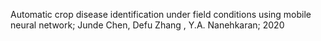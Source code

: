 Automatic crop disease identification under field conditions using mobile neural network; 
Junde Chen,  Defu Zhang ,  Y.A. Nanehkaran; 2020
